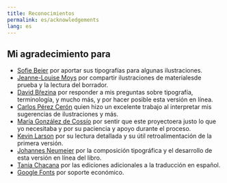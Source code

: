 ```yaml
---
title: Reconocimientos
permalink: es/acknowledgements
lang: es
---
```


## Mi agradecimiento para

- [Sofie Beier](https://royaldanishacademy.com/employee/sofie-beier) por aportar sus tipografías para algunas ilustraciones.
- [Jeanne-Louise Moys](https://ahc.leeds.ac.uk/staff/4287/dr-jeanne-louise-moys) por compartir ilustraciones de materialesde prueba y la lectura del borrador.
- [David Březina](https://www.mrbrezina.com/) por responder a mis preguntas sobre tipografía, terminología, y mucho más, y por hacer posible esta versión en línea.
- [Carlos Pérez Cerón](https://www.researchgate.net/profile/Carlos-Perez-Ceron) quien hizo un excelente trabajo al interpretar mis sugerencias de ilustraciones y más.
- [María González de Cossío](https://www.linkedin.com/in/maria-gonzalez-de-cossío-a1272b76) por sentir que este proyectoera justo lo que yo necesitaba y por su paciencia y apoyo durante el proceso.
- [Kevin Larson](https://www.microsoft.com/en-us/research/people/kevlar/) por su lectura detallada y su útil retroalimentación de la primera versión.
- [Johannes Neumeier](https://underscoretype.com) por la composición tipográfica y el desarrollo de esta versión en línea del libro.
- [Tania Chacana](https://taniachacana.com) por las ediciones adicionales a la traducción en español.
- [Google Fonts](http://fonts.google.com) por soporte económico.
